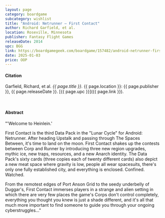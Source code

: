 ```yaml
---
layout: page
category: boardgame
subcategory: wishlist
title: "Android: Netrunner – First Contact"
author: Richard Garfield, et al.
location: Roseville, Minnesota
publisher: Fantasy Flight Games
releaseDate: 2014
upc: BGG
link: https://boardgamegeek.com/boardgame/157482/android-netrunner-first-contact
date: 2025-01-03
price: OOP
---
```


#### Citation

Garfield, Richard, et al. *{{ page.title }}.* {{ page.location }}: {{ page.publisher }}, {{ page.releaseDate }}. [{{ page.upc }}]({{ page.link }}).

<br>


#### Abstract

"'Welcome to Heinlein.'

First Contact is the third Data Pack in the "Lunar Cycle" for Android: Netrunner. After heading Upstalk and passing through The Spaces Between, it's time to land on the moon. First Contact shakes up the contests between Corp and Runner by introducing three new region upgrades, mythic ice, new traps, resources, and a new Anarch identity. The Data Pack's sixty cards (three copies each of twenty different cards) also depict a new meat space where gravity is low, people all wear spacesuits, there's only one fully established city, and everything is enclosed. Confined. Watched.

From the remotest edges of Port Anson Grid to the seedy underbelly of Duggar's, First Contact immerses players in a strange and alien setting in which there are very few places the game's Corps don't control completely, everything you thought you knew is just a shade different, and it's all that much more important to find someone to guide you through your ongoing cyberstruggles..."
